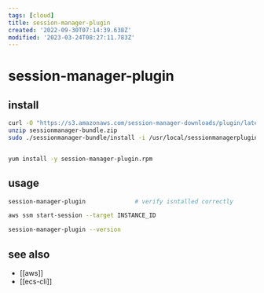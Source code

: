 ```yaml
---
tags: [cloud]
title: session-manager-plugin
created: '2022-09-30T07:14:39.638Z'
modified: '2023-03-24T08:27:11.783Z'
---
```


# session-manager-plugin

## install

```sh
curl -O "https://s3.amazonaws.com/session-manager-downloads/plugin/latest/mac/sessionmanager-bundle.zip"
unzip sessionmanager-bundle.zip
sudo ./sessionmanager-bundle/install -i /usr/local/sessionmanagerplugin -b /usr/local/bin/session-manager-plugin


yum install -y session-manager-plugin.rpm
```

## usage

```sh
session-manager-plugin              # verify isntalled correctly

aws ssm start-session --target INSTANCE_ID

session-manager-plugin --version
```

## see also

- [[aws]]
- [[ecs-cli]]
